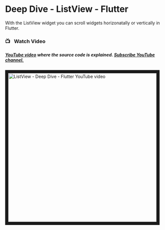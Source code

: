 # Deep Dive - ListView - Flutter

With the ListView widget you can scroll widgets horizonatally or vertically in Flutter.




### 📺&ensp; Watch Video

##### [YouTube video](https://www.youtube.com/watch?v=kk_st-Xjtko "Technobd xyz") where the *source code* is explained. [Subscribe YouTube channel.](https://www.youtube.com/channel/UC7fe0TkvATV5FrNiIN8rqdQ "YouTube Subscribe Technobd xyz")  
<a href="https://www.youtube.com/watch?v=kk_st-Xjtko&feature=player_embedded
" target="_blank"><img src="http://img.youtube.com/vi/bJGRmldntOI/maxresdefault.jpg" 
alt="ListView - Deep Dive - Flutter YouTube video" width="480" border="10" /></a>


